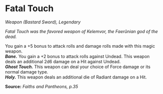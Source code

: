 # Fatal Touch
*Weapon (Bastard Sword), Legendary*

*Fatal Touch was the favored weapon of Kelemvor, the Faerûnian god of the dead.*

You gain a +5 bonus to attack rolls and damage rolls made with this magic weapon.  
***Bane.*** You gain a +2 bonus to attack rolls against Undead. This weapon deals an additional 2d6 damage on a Hit against Undead.  
***Ghost Touch.*** This weapon can deal your choice of Force damage or its normal damage type.  
***Holy.*** This weapon deals an additional die of Radiant damage on a Hit.  


**Source:** *Faiths and Pantheons, p.35*